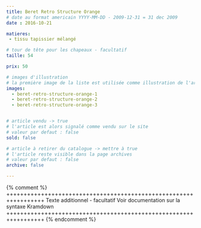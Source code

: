 ```yaml
---
title: Beret Retro Structure Orange
# date au format americain YYYY-MM-DD - 2009-12-31 = 31 dec 2009
date : 2016-10-21

matieres:
 - tissu tapissier mélangé

# tour de tête pour les chapeaux - facultatif
taille: 54

prix: 50

# images d'illustration
# la première image de la liste est utilisée comme illustration de l'article dans les pages de listing.
images:
  - beret-retro-structure-orange-1
  - beret-retro-structure-orange-2
  - beret-retro-structure-orange-3


# article vendu -> true
# l'article est alors signalé comme vendu sur le site
# valeur par defaut : false
sold: false

# article à retirer du catalogue -> mettre à true
# l'article reste visible dans la page archives
# valeur par defaut : false
archive: false

---
```

{% comment %} +++++++++++++++++++++++++++++++++++++++++++++++++++++++++++++++++
              Texte additionnel - facultatif
              Voir documentation sur la syntaxe Kramdown
+++++++++++++++++++++++++++++++++++++++++++++++++++++++++++++++++ {% endcomment %}
